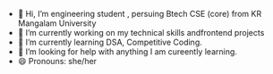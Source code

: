 - 👋 Hi, I’m engineering student , persuing Btech CSE (core) from KR Mangalam University 
- 👀 I’m currently working on my technical skills andfrontend projects  
- 🌱 I’m currently learning DSA, Competitive Coding.
- 💞️ I’m looking for help with anything I am cureently learning. 
- 😄 Pronouns: she/her 

<!---
Palakkk04/Palakkk04 is a ✨ special ✨ repository because its `README.md` (this file) appears on your GitHub profile.
You can click the Preview link to take a look at your changes.
--->

